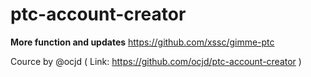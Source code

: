# ptc-account-creator

**More function and updates** https://github.com/xssc/gimme-ptc





Cource by @ocjd ( Link: https://github.com/ocjd/ptc-account-creator )

